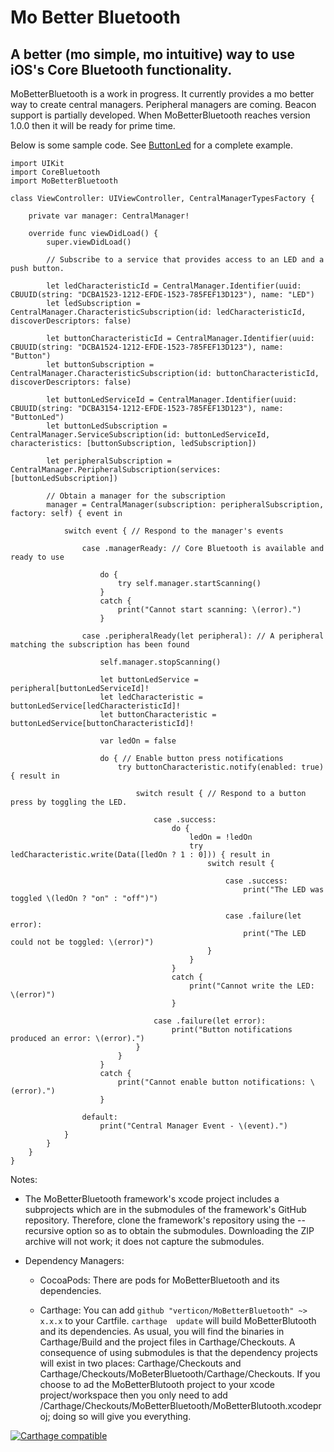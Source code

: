 # Mo Better Bluetooth
## A better (mo simple, mo intuitive) way to use iOS's Core Bluetooth functionality.

MoBetterBluetooth is a work in progress. It currently provides a mo better way to create central managers. Peripheral managers are coming. Beacon support is partially developed. When MoBetterBluetooth reaches version 1.0.0 then it will be ready for prime time.

Below is some sample code. See [ButtonLed](https://github.com/verticon/ButtonLed.git) for a complete example.

    import UIKit
    import CoreBluetooth
    import MoBetterBluetooth

    class ViewController: UIViewController, CentralManagerTypesFactory {

        private var manager: CentralManager!

        override func viewDidLoad() {
            super.viewDidLoad()

            // Subscribe to a service that provides access to an LED and a push button.

            let ledCharacteristicId = CentralManager.Identifier(uuid: CBUUID(string: "DCBA1523-1212-EFDE-1523-785FEF13D123"), name: "LED")
            let ledSubscription = CentralManager.CharacteristicSubscription(id: ledCharacteristicId, discoverDescriptors: false)

            let buttonCharacteristicId = CentralManager.Identifier(uuid: CBUUID(string: "DCBA1524-1212-EFDE-1523-785FEF13D123"), name: "Button")
            let buttonSubscription = CentralManager.CharacteristicSubscription(id: buttonCharacteristicId, discoverDescriptors: false)

            let buttonLedServiceId = CentralManager.Identifier(uuid: CBUUID(string: "DCBA3154-1212-EFDE-1523-785FEF13D123"), name: "ButtonLed")
            let buttonLedSubscription = CentralManager.ServiceSubscription(id: buttonLedServiceId, characteristics: [buttonSubscription, ledSubscription])

            let peripheralSubscription = CentralManager.PeripheralSubscription(services: [buttonLedSubscription])

            // Obtain a manager for the subscription
            manager = CentralManager(subscription: peripheralSubscription, factory: self) { event in

                switch event { // Respond to the manager's events

                    case .managerReady: // Core Bluetooth is available and ready to use

                        do {
                            try self.manager.startScanning()
                        }
                        catch {
                            print("Cannot start scanning: \(error).")
                        }

                    case .peripheralReady(let peripheral): // A peripheral matching the subscription has been found

                        self.manager.stopScanning()

                        let buttonLedService = peripheral[buttonLedServiceId]!
                        let ledCharacteristic = buttonLedService[ledCharacteristicId]!
                        let buttonCharacteristic = buttonLedService[buttonCharacteristicId]!

                        var ledOn = false

                        do { // Enable button press notifications
                            try buttonCharacteristic.notify(enabled: true) { result in

                                switch result { // Respond to a button press by toggling the LED.

                                    case .success:
                                        do {
                                            ledOn = !ledOn
                                            try ledCharacteristic.write(Data([ledOn ? 1 : 0])) { result in
                                                switch result {

                                                    case .success:
                                                        print("The LED was toggled \(ledOn ? "on" : "off")")

                                                    case .failure(let error):
                                                        print("The LED could not be toggled: \(error)")
                                                }
                                            }
                                        }
                                        catch {
                                            print("Cannot write the LED:  \(error)")
                                        }

                                    case .failure(let error):
                                        print("Button notifications produced an error: \(error).")
                                }
                            }
                        }
                        catch {
                            print("Cannot enable button notifications: \(error).")
                        }

                    default:
                        print("Central Manager Event - \(event).")
                }
            }
        }
    }


Notes:

* The MoBetterBluetooth framework's xcode project includes a subprojects which are in the submodules of the framework's GitHub repository. Therefore, clone the framework's repository using the --recursive option so as to obtain the submodules. Downloading the ZIP archive will not work; it does not capture the submodules.

* Dependency Managers:
    * CocoaPods: There are pods for MoBetterBluetooth and its dependencies.

    * Carthage: You can add `github "verticon/MoBetterBluetooth" ~> x.x.x` to your Cartfile. `carthage  update` will build MoBetterBlutooth and its dependencies. As usual, you will find the binaries in Carthage/Build and the project files in Carthage/Checkouts. A consequence of using submodules is that the dependency projects will exist in two places: Carthage/Checkouts and Carthage/Checkouts/MoBeterBluetooth/Carthage/Checkouts. If you choose to ad the MoBetterBlutooth project to your xcode project/workspace then you only need to add /Carthage/Checkouts/MoBetterBluetooth/MoBetterBlutooth.xcodeproj; doing so will give you everything.

[![Carthage compatible](https://img.shields.io/badge/Carthage-compatible-4BC51D.svg?style=flat)](https://github.com/Carthage/Carthage)
